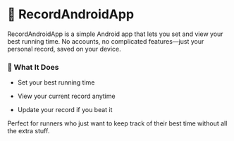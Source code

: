 # 🏃 RecordAndroidApp
RecordAndroidApp is a simple Android app that lets you set and view your best running time. No accounts, no complicated features—just your personal record, saved on your device.

### 📱 What It Does
- Set your best running time

- View your current record anytime

- Update your record if you beat it

Perfect for runners who just want to keep track of their best time without all the extra stuff.

